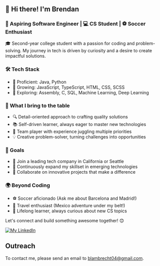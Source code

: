 ## 👋 Hi there! I'm Brendan

### 🚀 Aspiring Software Engineer | 💻 CS Student | ⚽ Soccer Enthusiast

🎓 Second-year college student with a passion for coding and problem-solving. My journey in tech is driven by curiosity and a desire to create impactful solutions.

### 🛠️ Tech Stack
- 💪 Proficient: Java, Python
- 🌱 Growing: JavaScript, TypeScript, HTML, CSS, SCSS
- 🧠 Exploring: Assembly, C, SQL, Machine Learning, Deep Learning

### 🌟 What I bring to the table
- 🔍 Detail-oriented approach to crafting quality solutions
- 📚 Self-driven learner, always eager to master new technologies
- 🤝 Team player with experience juggling multiple priorities
- 💡 Creative problem-solver, turning challenges into opportunities

### 🎯 Goals
- 🌉 Join a leading tech company in California or Seattle
- 🌱 Continuously expand my skillset in emerging technologies
- 🤝 Collaborate on innovative projects that make a difference

### 🌍 Beyond Coding
- ⚽ Soccer aficionado (Ask me about Barcelona and Madrid!)
- 🌴 Travel enthusiast (Mexico adventure under my belt!)
- 🧠 Lifelong learner, always curious about new CS topics

Let's connect and build something awesome together! 😊

[![My LinkedIn](https://img.shields.io/badge/linkedin-%230077B5.svg?style=for-the-badge&logo=linkedin&logoColor=white)](https://www.linkedin.com/in/brendanlambrecht/)

## Outreach
To contact me, please send an email to blambrecht04@gmail.com.
